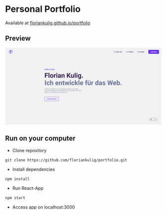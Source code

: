 # Personal Portfolio

Available at [floriankulig.github.io/portfolio](https://floriankulig.github.io/portfolio/)

## Preview

<img src="./src/images/preview.png">

## Run on your computer

- Clone repository

```shell
git clone https://github.com/floriankulig/portfolio.git
```

- Install dependencies

```shell
npm install
```

- Run React-App

```shell
npm start
```

- Access app on localhost:3000
